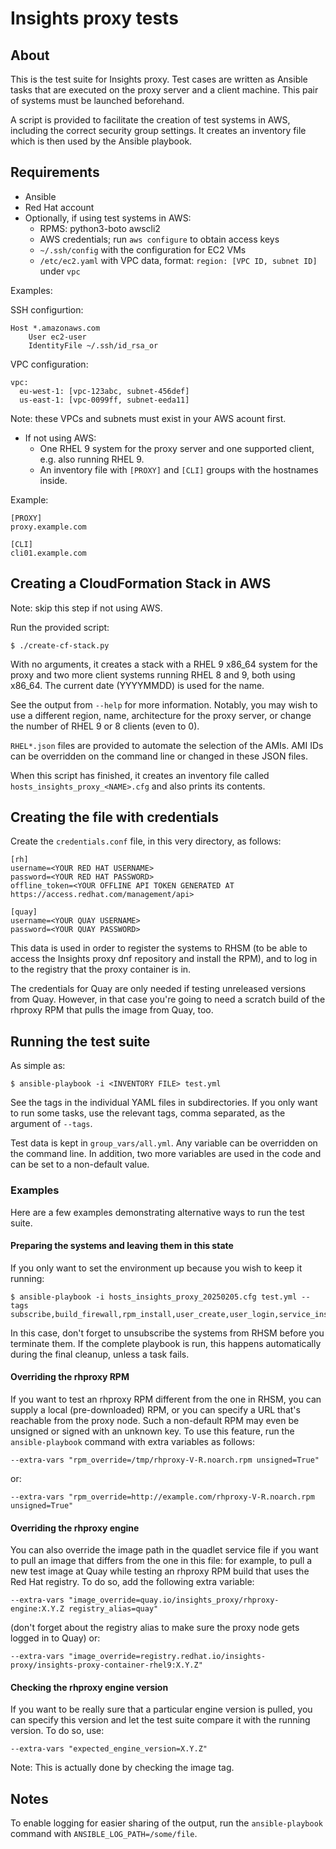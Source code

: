 # Insights proxy tests

## About
This is the test suite for Insights proxy. Test cases are written as Ansible tasks that are
executed on the proxy server and a client machine. This pair of systems must be launched
beforehand.

A script is provided to facilitate the creation of test systems in AWS, including the correct
security group settings. It creates an inventory file which is then used by the Ansible playbook.

## Requirements
* Ansible
* Red Hat account
* Optionally, if using test systems in AWS:
    * RPMS: python3-boto awscli2
    * AWS credentials; run `aws configure` to obtain access keys
    * `~/.ssh/config` with the configuration for EC2 VMs
    * `/etc/ec2.yaml` with VPC data, format: `region: [VPC ID, subnet ID]` under `vpc`

Examples:

SSH configurtion:

```
Host *.amazonaws.com
    User ec2-user
    IdentityFile ~/.ssh/id_rsa_or
```

VPC configuration:

```
vpc:
  eu-west-1: [vpc-123abc, subnet-456def]
  us-east-1: [vpc-0099ff, subnet-eeda11]
```

Note: these VPCs and subnets must exist in your AWS acount first.

* If not using AWS:
    * One RHEL 9 system for the proxy server and one supported client, e.g. also running RHEL 9.
    * An inventory file with `[PROXY]` and `[CLI]` groups with the hostnames inside.

Example:

```
[PROXY]
proxy.example.com

[CLI]
cli01.example.com
```

## Creating a CloudFormation Stack in AWS
Note: skip this step if not using AWS.

Run the provided script:

```
$ ./create-cf-stack.py
```

With no arguments, it creates a stack with a RHEL 9 x86\_64 system for the proxy and two more client
systems running RHEL 8 and 9, both using x86\_64. The current date (YYYYMMDD) is used for the name.

See the output from `--help` for more information. Notably, you may wish to use a different region,
name, architecture for the proxy server, or change the number of RHEL 9 or 8 clients (even to 0).

`RHEL*.json` files are provided to automate the selection of the AMIs. AMI IDs can be overridden
on the command line or changed in these JSON files.

When this script has finished, it creates an inventory file called
`hosts_insights_proxy_<NAME>.cfg` and also prints its contents.

## Creating the file with credentials
Create the `credentials.conf` file, in this very directory, as follows:

```
[rh]
username=<YOUR RED HAT USERNAME>
password=<YOUR RED HAT PASSWORD>
offline_token=<YOUR OFFLINE API TOKEN GENERATED AT https://access.redhat.com/management/api>

[quay]
username=<YOUR QUAY USERNAME>
password=<YOUR QUAY PASSWORD>
```

This data is used in order to register the systems to RHSM (to be able to access the Insights proxy
dnf repository and install the RPM), and to log in to the registry that the proxy container is in.

The credentials for Quay are only needed if testing unreleased versions from Quay. However, in that
case you're going to need a scratch build of the rhproxy RPM that pulls the image from Quay, too.

## Running the test suite
As simple as:

```
$ ansible-playbook -i <INVENTORY FILE> test.yml
```

See the tags in the individual YAML files in subdirectories. If you only want to run some tasks,
use the relevant tags, comma separated, as the argument of `--tags`.

Test data is kept in `group_vars/all.yml`.
Any variable can be overridden on the command line.
In addition, two more variables are used in the code and can be set to a non-default value.

### Examples

Here are a few examples demonstrating alternative ways to run the test suite.

#### Preparing the systems and leaving them in this state

If you only want to set the environment up because you wish to keep it running:

```
$ ansible-playbook -i hosts_insights_proxy_20250205.cfg test.yml --tags subscribe,build_firewall,rpm_install,user_create,user_login,service_install,service_start,service_status,fetch_helper,run_helper
```

In this case, don't forget to unsubscribe the systems from RHSM before you terminate them. If the
complete playbook is run, this happens automatically during the final cleanup, unless a task fails.

#### Overriding the rhproxy RPM

If you want to test an rhproxy RPM different from the one in RHSM, you can supply a local
(pre-downloaded) RPM, or you can specify a URL that's reachable from the proxy node. Such a
non-default RPM may even be unsigned or signed with an unknown key. To use this feature, run the
`ansible-playbook` command with extra variables as follows:

```
--extra-vars "rpm_override=/tmp/rhproxy-V-R.noarch.rpm unsigned=True"
```

or:

```
--extra-vars "rpm_override=http://example.com/rhproxy-V-R.noarch.rpm unsigned=True"
```

#### Overriding the rhproxy engine

You can also override the image path in the quadlet service file if you want to pull an image that
differs from the one in this file: for example, to pull a new test image at Quay while testing an
rhproxy RPM build that uses the Red Hat registry. To do so, add the following extra variable:

```
--extra-vars "image_override=quay.io/insights_proxy/rhproxy-engine:X.Y.Z registry_alias=quay"
```

(don't forget about the registry alias to make sure the proxy node gets logged in to Quay) or:

```
--extra-vars "image_override=registry.redhat.io/insights-proxy/insights-proxy-container-rhel9:X.Y.Z"
```

#### Checking the rhproxy engine version

If you want to be really sure that a particular engine version is pulled, you can specify this
version and let the test suite compare it with the running version. To do so, use:

```
--extra-vars "expected_engine_version=X.Y.Z"
```

Note: This is actually done by checking the image tag.

## Notes
To enable logging for easier sharing of the output, run the `ansible-playbook` command with
`ANSIBLE_LOG_PATH=/some/file`.
